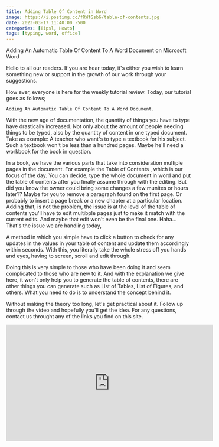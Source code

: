 ```yaml
---
title: Adding Table Of Content in Word
image: https://i.postimg.cc/fRWfGsb6/table-of-contents.jpg
date: 2023-03-17 11:40:00 -500
categories: [Tipsl, Howto]
tags: [typing, word, office]
---
```


Adding An Automatic Table Of Content To A Word Document on Microsoft Word

 Hello to all our readers. If you are hear today, it's either you wish to learn something new or support in the growth of our work through your suggestions.


How ever, everyone is here for the weekly tutorial review. Today, our tutorial goes as follows;

    Adding An Automatic Table Of Content To A Word Document.

With the new age of documentation, the quantity of things you have to type have drastically increased. Not only about the amount of people needing things to be typed, also by the quantity of content in one typed document. Take as example:
A teacher who want's to type a textbook for his subject. Such a textbook won't be less than a hundred pages. Maybe he'll need a workbook for the book in question.

In a book, we have the various parts that take into consideration multiple pages in the document. For example the Table of Contents , which is our focus of the day. You can decide, type the whole document in word and put the table of contents after you finally assume through with the editing. But did you know the owner could bring some changes a few munites or hours later?? Maybe for you to remove a paragraph found on the first page. Or probably to insert a page break or a new chapter at a particular location. Adding that, is not the problem, the issue is at the level of the table of contents you'll have to edit multibple pages just to make it match with the current edits. And maybe that edit won't even be the final one. Haha... That's the issue we are handling today,

A method in which you simple have to click a button to check for any updates in the values in your table of content and update them accordingly within seconds. With this, you literally take the whole stress off you hands and eyes, having to screen, scroll and edit through.

Doing this is very simple to those who have been doing it and seem complicated to those who are new to it. And with the explanation we give here, it won't only help you to generate the table of contents, there are other things you can generate such as List of Tables, List of Figures, and others. What you need to do is to understand the concept behind it.

Without making the theory too long, let's get practical about it. Follow up through the video and hopefully you'll get the idea. For any questions, contact us throught any of the links you find on this site. 

<iframe width="560" height="315" src="https://www.youtube.com/embed/ejj0-I0Vi5k" title="Fully explained - Generate and use automatic table of contents on a Word Document | PC Drills" frameborder="0" allow="accelerometer; autoplay; clipboard-write; encrypted-media; gyroscope; picture-in-picture; web-share" allowfullscreen></iframe>